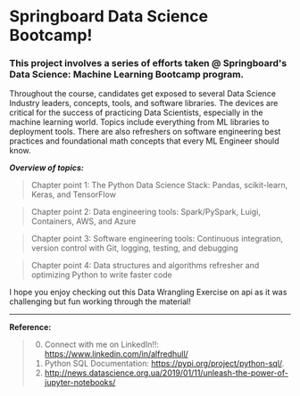 # Springboard Data Science Bootcamp!

### This project involves a series of efforts taken @ Springboard's Data Science: Machine Learning Bootcamp program.

Throughout the course, candidates get exposed to several Data Science Industry leaders, concepts, tools, and software libraries. The devices are critical for the success of practicing Data Scientists, especially in the machine learning world. Topics include everything from ML libraries to deployment tools. There are also refreshers on software engineering best practices and foundational math concepts that every ML Engineer should know.

___Overview of topics:___

>  Chapter point 1: The Python Data Science Stack: Pandas, scikit-learn, Keras, and TensorFlow

>  Chapter point 2: Data engineering tools: Spark/PySpark, Luigi, Containers, AWS, and Azure

>  Chapter point 3: Software engineering tools: Continuous integration, version control with Git, logging, testing, and debugging

>  Chapter point 4: Data structures and algorithms refresher and optimizing Python to write faster code

I hope you enjoy checking out this Data Wrangling Exercise on api as it was challenging but fun working through the material!

***
__Reference:__
> 0.  Connect with me on LinkedIn!!: https://www.linkedin.com/in/alfredhull/
> 1.  Python SQL Documentation: https://pypi.org/project/python-sql/.
> 2.  http://news.datascience.org.ua/2019/01/11/unleash-the-power-of-jupyter-notebooks/
